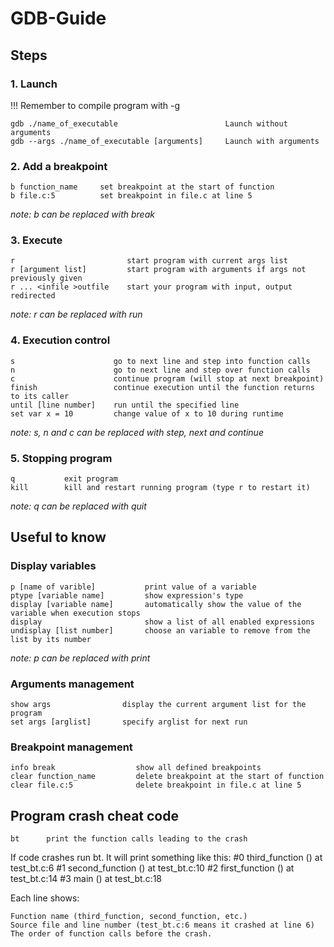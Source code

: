 # GDB-Guide

## Steps

### 1.  Launch
!!! Remember to compile program with -g
```
gdb ./name_of_executable                        Launch without arguments
gdb --args ./name_of_executable [arguments]     Launch with arguments
```
### 2.  Add a breakpoint
```
b function_name     set breakpoint at the start of function
b file.c:5          set breakpoint in file.c at line 5
```
*note: b can be replaced with break*

### 3.  Execute
```
r                         start program with current args list
r [argument list]         start program with arguments if args not previously given
r ... <infile >outfile    start your program with input, output redirected
```
*note: r can be replaced with run*

### 4.	Execution control
```
s                      go to next line and step into function calls
n                      go to next line and step over function calls
c                      continue program (will stop at next breakpoint)
finish                 continue execution until the function returns to its caller
until [line number]    run until the specified line
set var x = 10         change value of x to 10 during runtime
```
*note: s, n and c can be replaced with step, next and continue*

### 5.  Stopping program
```
q           exit program
kill        kill and restart running program (type r to restart it)
```
*note: q can be replaced with quit*

## Useful to know

### Display variables
```
p [name of varible]           print value of a variable
ptype [variable name]         show expression's type
display [variable name]       automatically show the value of the variable when execution stops
display                       show a list of all enabled expressions
undisplay [list number]       choose an variable to remove from the list by its number
```
*note: p can be replaced with print*

### Arguments management
```
show args                display the current argument list for the program
set args [arglist]       specify arglist for next run
```
### Breakpoint management
```
info break                  show all defined breakpoints
clear function_name         delete breakpoint at the start of function
clear file.c:5              delete breakpoint in file.c at line 5
```
## Program crash cheat code
```
bt      print the function calls leading to the crash
```
If code crashes run bt. It will print something like this:
#0  third_function () at test_bt.c:6
#1  second_function () at test_bt.c:10
#2  first_function () at test_bt.c:14
#3  main () at test_bt.c:18

Each line shows:

    Function name (third_function, second_function, etc.)
    Source file and line number (test_bt.c:6 means it crashed at line 6)
    The order of function calls before the crash.
